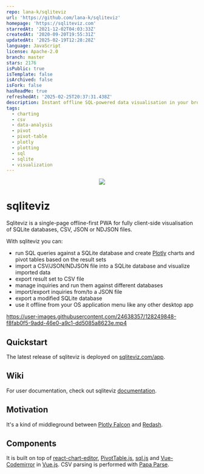 ```yaml
---
repo: lana-k/sqliteviz
url: 'https://github.com/lana-k/sqliteviz'
homepage: 'https://sqliteviz.com'
starredAt: '2021-12-02T04:03:33Z'
createdAt: '2020-09-20T19:55:31Z'
updatedAt: '2025-02-19T12:28:28Z'
language: JavaScript
license: Apache-2.0
branch: master
stars: 2176
isPublic: true
isTemplate: false
isArchived: false
isFork: false
hasReadMe: true
refreshedAt: '2025-02-25T20:37:31.438Z'
description: Instant offline SQL-powered data visualisation in your browser
tags:
  - charting
  - csv
  - data-analysis
  - pivot
  - pivot-table
  - plotly
  - plotting
  - sql
  - sqlite
  - visualization
---
```


<p align="center">
   <img src="src/assets/images/Logo.svg"/>
</p>

# sqliteviz

Sqliteviz is a single-page offline-first PWA for fully client-side visualisation
 of SQLite databases, CSV, JSON or NDJSON files.

With sqliteviz you can:
- run SQL queries against a SQLite database and create [Plotly][11] charts and pivot tables based on the result sets
- import a CSV/JSON/NDJSON file into a SQLite database and visualize imported data
- export result set to CSV file
- manage inquiries and run them against different databases
- import/export inquiries from/to a JSON file
- export a modified SQLite database
- use it offline from your OS application menu like any other desktop app

https://user-images.githubusercontent.com/24638357/128249848-f8fab0f5-9add-46e0-a9c1-dd5085a8623e.mp4

## Quickstart
The latest release of sqliteviz is deployed on [sqliteviz.com/app][6].

## Wiki
For user documentation, check out sqliteviz [documentation][7].

## Motivation
It's a kind of middleground between [Plotly Falcon][1] and [Redash][2].

## Components
It is built on top of [react-chart-editor][3], [PivotTable.js][12], [sql.js][4] and [Vue-Codemirror][8] in [Vue.js][5]. CSV parsing is performed with [Papa Parse][9].

[1]: https://github.com/plotly/falcon
[2]: https://github.com/getredash/redash
[3]: https://github.com/plotly/react-chart-editor
[4]: https://github.com/sql-js/sql.js
[5]: https://github.com/vuejs/vue
[6]: https://sqliteviz.com/app/
[7]: https://sqliteviz.com/docs
[8]: https://github.com/surmon-china/vue-codemirror#readme
[9]: https://www.papaparse.com/
[10]: https://github.com/lana-k/sqliteviz/wiki/Predefined-queries
[11]: https://github.com/plotly/plotly.js
[12]: https://github.com/nicolaskruchten/pivottable
